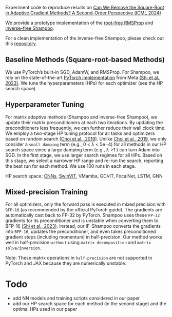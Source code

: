 Experiment code to reproduce results on [Can We Remove the Square-Root in Adaptive Gradient Methods? A Second-Order Perspective (ICML 2024)](https://arxiv.org/abs/2402.03496)

We provide a prototype implementation of the [root-free RMSProp](https://github.com/yorkerlin/remove-the-square-root/blob/main/myoptim/rfrmsprop.py) and [inverse-free Shampoo](https://github.com/yorkerlin/remove-the-square-root/blob/main/myoptim/ifshampoo.py).

For a clean implementation of the inverse-free Shampoo, please check out this [repository](https://github.com/f-dangel/sirfshampoo).


## Baseline Methods (Square-root-based Methods)
We use PyTorch’s built-in SGD, AdamW, and RMSProp. For Shampoo, we rely on the
state-of-the-art [PyTorch implementation](https://github.com/facebookresearch/optimizers/tree/main/distributed_shampoo) from Meta [(Shi et al., 2023)](https://arxiv.org/abs/2309.06497). We tune the hyperparameters (HPs) for each optimizer (see the HP search space)

## Hyperparameter Tuning 
For matrix adaptive methods (Shampoo and inverse-free Shampoo), we update their matrix preconditioners at each two iterations. By updating the preconditioners less frequently, we can further reduce their wall clock time.
We employ a two-stage HP tuning protocol for all tasks and optimizers based on random search [(Choi et al., 2019)](https://arxiv.org/abs/1910.05446). 
Unlike  [Choi et al., 2019](https://arxiv.org/abs/1910.05446), we only consider a `small damping` term (e.g., 0 < λ < 5e−4) for all methods in our HP search space since a large damping term (e.g., λ >1 )  can turn Adam into SGD.
In the first stage, we use larger search regimes for all HPs. Based on this stage, we select a narrower HP range and re-run the search, reporting the best run for each method. We use 100 runs in each stage.

HP search space: [CNNs](https://github.com/yorkerlin/remove-the-square-root/tree/main/models/CNNs/wandb-sweep), [SwinViT](https://github.com/yorkerlin/remove-the-square-root/tree/main/models/ViTs/Swin-Transformer/wandb-sweep), VMamba, GCViT, FocalNet, LSTM, GNN

## Mixed-precision Training 
For all optimizers, only the forward pass is executed in mixed precision with `BFP-16` (as
recommended by the official PyTorch guide). The gradients are automatically cast back to FP-32 by PyTorch. Shampoo uses
these `FP-32` gradients for its preconditioner and is unstable when converting them to BFP-16 [(Shi et al., 2023)](https://arxiv.org/abs/2309.06497). Instead, our
IF-Shampoo converts the gradients into `BFP-16`, updates the preconditioner, and even takes preconditioned gradient steps (including momentum) in
half-precision. Our method works well in half-precision `without` using `matrix decomposition` and `matrix solve/inversion`.

Note: These matrix operations in `half-precision` are not supported in PyTorch and JAX because they are numerically unstable.

# Todo
* add NN models and training scripts considered in our paper
* add our HP search space for each method (in the second stage) and the optimal HPs used in our paper
